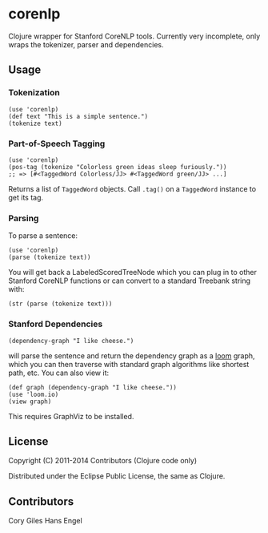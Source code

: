 # corenlp

Clojure wrapper for Stanford CoreNLP tools.  Currently very incomplete, only
wraps the tokenizer, parser and dependencies.

## Usage

### Tokenization

    (use 'corenlp)
    (def text "This is a simple sentence.")
    (tokenize text)

### Part-of-Speech Tagging

    (use 'corenlp)
    (pos-tag (tokenize "Colorless green ideas sleep furiously."))
    ;; => [#<TaggedWord Colorless/JJ> #<TaggedWord green/JJ> ...]

Returns a list of `TaggedWord` objects. Call `.tag()` on a `TaggedWord` instance
to get its tag.

### Parsing

To parse a sentence:

	(use 'corenlp)
	(parse (tokenize text))

You will get back a LabeledScoredTreeNode which you can plug in to
other Stanford CoreNLP functions or can convert to a standard Treebank
string with:

	(str (parse (tokenize text)))

### Stanford Dependencies

	(dependency-graph "I like cheese.")

will parse the sentence and return the dependency graph as a
[loom](https://github.com/jkk/loom) graph, which you can then traverse with
standard graph algorithms like shortest path, etc. You can also view it:

	(def graph (dependency-graph "I like cheese."))
	(use 'loom.io)
	(view graph)

This requires GraphViz to be installed.

## License

Copyright (C) 2011-2014 Contributors (Clojure code only)

Distributed under the Eclipse Public License, the same as Clojure.

## Contributors

Cory Giles 
Hans Engel

